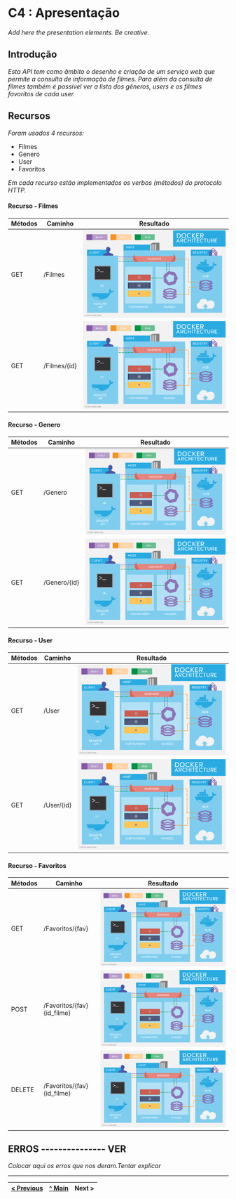 # C4 : Apresentação

_Add here the presentation elements. Be creative._

## Introdução
_Esta API tem como âmbito o desenho e criação de um serviço web que permite a consulta de informação de filmes._
_Para além da consulta de filmes também é possível ver a lista dos gêneros, users e os filmes favoritos de cada user._

## Recursos 
_Foram usados 4 recursos:_
* Filmes
* Genero
* User
* Favoritos 

_Em cada recurso estão implementados os verbos (métodos) do protocolo HTTP._

#### Recurso - Filmes
| Métodos                      | Caminho   | Resultado    |
| ---------------------------- | ----------- | -----------  |
| GET | /Filmes                | ![Get Filmes](doc/images/image09.png)       |
| GET | /Filmes/{id}            | ![Get Filmes_id](doc/images/image09.png)       |


#### Recurso - Genero
| Métodos                      | Caminho   | Resultado    |
| ---------------------------- | ----------- | -----------  |
| GET | /Genero                | ![Get Filmes](doc/images/image09.png)       |
| GET | /Genero/{id}            | ![Get Filmes_id](doc/images/image09.png)       |


#### Recurso - User
| Métodos                      | Caminho   | Resultado    |
| ---------------------------- | ----------- | -----------  |
| GET | /User               | ![Get Filmes](doc/images/image09.png)       |
| GET | /User/{id}            | ![Get Filmes_id](doc/images/image09.png)       |


#### Recurso - Favoritos
| Métodos                      | Caminho   | Resultado    |
| ---------------------------- | ----------- | -----------  |
| GET | /Favoritos/{fav}                | ![Get Filmes](doc/images/image09.png)       |
| POST | /Favoritos/{fav}{id_filme}            | ![Get Filmes_id](doc/images/image09.png)       |
| DELETE | /Favoritos/{fav}{id_filme}            | ![Get Filmes_id](doc/images/image09.png)       |


## ERROS --------------- VER
_Colocar aqui os erros que nos deram.Tentar explicar_



---  
[< Previous](c3.md) | [^ Main](../../../) | Next >
:--- | :---: | ---: 
